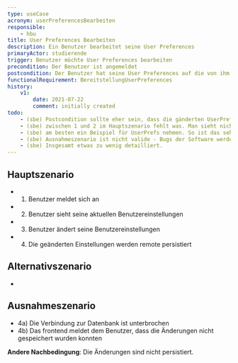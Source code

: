 ```yaml
---
type: useCase
acronym: userPreferencesBearbeiten
responsible: 
    - hbu
title: User Preferences Bearbeiten
description: Ein Benutzer bearbeitet seine User Preferences
primaryActor: studierende
trigger: Benutzer möchte User Preferences bearbeiten
precondition: Der Benutzer ist angemeldet
postcondition: Der Benutzer hat seine User Preferences auf die von ihm gewünschten Einstellungen gesetzt (Einstellungen sind persistiert)
functionalRequirement: BereitstellungUserPreferences
history:
    v1:
        date: 2021-07-22
        comment: initially created
todo:
    - (sbe) Postcondition sollte eher sein, dass die gänderten UserPrefs auch wirken.
    - (sbe) zwischen 1 und 2 im Hauptszenario fehlt was. Man sieht nicht sein Prefs direkt nach der Anmeldung. 
    - (sbe) am besten ein Beispiel für UserPrefs nehmen. So ist das sehr pauschal. Perspektive sollte die eines Entwicklungsteams sein - die sollen durch das Lesen von UCs in der Lage sein, die richtige Software zu implementieren!
    - (sbe) Ausnahmeszenario ist nicht valide - Bugs der Software werden nicht modelliert. 
    - (sbe) Insgesamt etwas zu wenig detailliert.
---
```



## Hauptszenario

* 1) Benutzer meldet sich an
* 2) Benutzer sieht seine aktuellen Benutzereinstellungen
* 3) Benutzer ändert seine Benutzereinstellungen 
* 4) Die geänderten Einstellungen werden remote persistiert

## Alternativszenario

-

## Ausnahmeszenario 

* 4a) Die Verbindung zur Datenbank ist unterbrochen
* 4b) Das frontend meldet dem Benutzer, dass die Änderungen nicht gespeichert wurden konnten

**Andere Nachbedingung**: Die Änderungen sind nicht persistiert.
